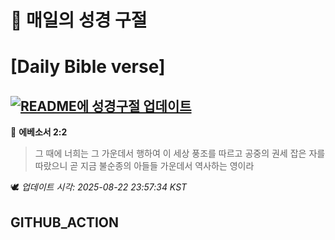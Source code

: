 # 🙏 매일의 성경 구절
# [Daily Bible verse]
## [![README에 성경구절 업데이트](https://github.com/DONGSUKA/first_test/actions/workflows/update-readme-bible.yml/badge.svg)](https://github.com/DONGSUKA/first_test/actions/workflows/update-readme-bible.yml)
<!-- START_BIBLE_VERSE -->
📖 **에베소서 2:2**
> 그 때에 너희는 그 가운데서 행하여 이 세상 풍조를 따르고 공중의 권세 잡은 자를 따랐으니 곧 지금 불순종의 아들들 가운데서 역사하는 영이라

🕊️ _업데이트 시각: 2025-08-22 23:57:34 KST_
  <!-- END_BIBLE_VERSE -->
## GITHUB_ACTION
